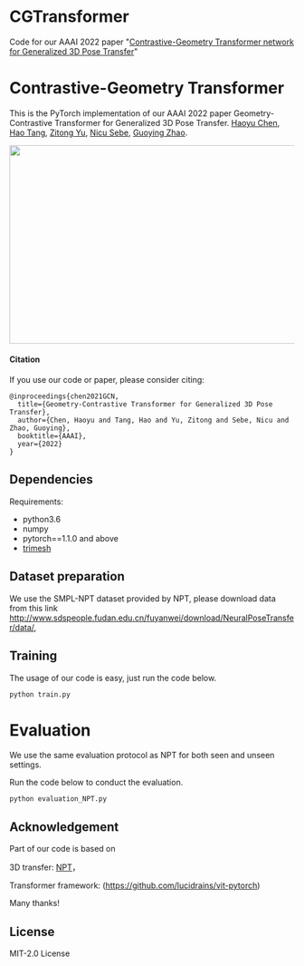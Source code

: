 # CGTransformer
Code for our AAAI 2022 paper "[Contrastive-Geometry Transformer network for Generalized 3D Pose Transfer](https://arxiv.org/abs/2112.07374)"
# Contrastive-Geometry Transformer

This is the PyTorch implementation of our AAAI 2022 paper Geometry-Contrastive Transformer for Generalized 3D Pose Transfer.
[Haoyu Chen](https://scholar.google.com/citations?user=QgbraMIAAAAJ&hl=en), [Hao Tang](https://github.com/Ha0Tang), [Zitong Yu](https://scholar.google.com/citations?user=ziHejLwAAAAJ&hl=en), [Nicu Sebe](https://scholar.google.it/citations?user=tNtjSewAAAAJ&hl=en), [Guoying Zhao](https://scholar.google.com/citations?user=hzywrFMAAAAJ&hl=en). <br>

<img src="AAAI.PNG" width="1000" height="350">

#### Citation

If you use our code or paper, please consider citing:
```
@inproceedings{chen2021GCN,
  title={Geometry-Contrastive Transformer for Generalized 3D Pose Transfer},
  author={Chen, Haoyu and Tang, Hao and Yu, Zitong and Sebe, Nicu and Zhao, Guoying},
  booktitle={AAAI},
  year={2022}
}
```

## Dependencies

Requirements:
- python3.6
- numpy
- pytorch==1.1.0 and above
- [trimesh](https://github.com/mikedh/trimesh)

## Dataset preparation
We use the SMPL-NPT dataset provided by NPT, please download data from this link http://www.sdspeople.fudan.edu.cn/fuyanwei/download/NeuralPoseTransfer/data/, 

## Training
The usage of our code is easy, just run the code below.
```
python train.py
```

# Evaluation

We use the same evaluation protocol as NPT for both seen and unseen settings.

Run the code below to conduct the evaluation.
```
python evaluation_NPT.py
```

## Acknowledgement
Part of our code is based on 

3D transfer: [NPT](https://github.com/jiashunwang/Neural-Pose-Transfer)，

Transformer framework: (https://github.com/lucidrains/vit-pytorch) 

Many thanks!

## License
MIT-2.0 License
